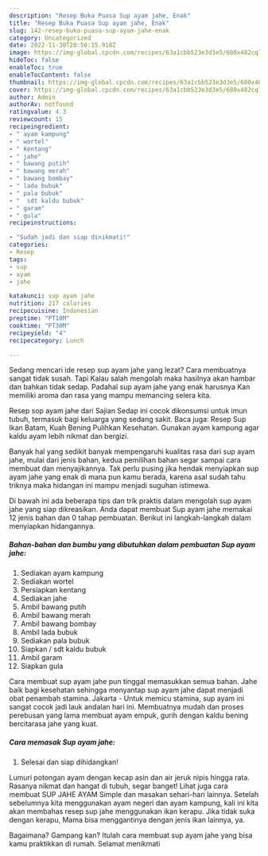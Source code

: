```yaml
---
description: "Resep Buka Puasa Sup ayam jahe, Enak"
title: "Resep Buka Puasa Sup ayam jahe, Enak"
slug: 142-resep-buka-puasa-sup-ayam-jahe-enak
category: Uncategorized
date: 2022-11-30T20:56:15.918Z
image: https://img-global.cpcdn.com/recipes/63a1cbb523e3d3e5/680x482cq70/sup-ayam-jahe-foto-resep-utama.jpg
hideToc: false
enableToc: true
enableTocContent: false
thumbnail: https://img-global.cpcdn.com/recipes/63a1cbb523e3d3e5/680x482cq70/sup-ayam-jahe-foto-resep-utama.jpg
cover: https://img-global.cpcdn.com/recipes/63a1cbb523e3d3e5/680x482cq70/sup-ayam-jahe-foto-resep-utama.jpg
author: Admin
authorAv: notfound
ratingvalue: 4.3
reviewcount: 15
recipeingredient:
- " ayam kampung"
- " wortel"
- " kentang"
- " jahe"
- " bawang putih"
- " bawang merah"
- " bawang bombay"
- " lada bubuk"
- " pala bubuk"
- "  sdt kaldu bubuk"
- " garam"
- " gula"
recipeinstructions:

- "Sudah jadi dan siap dinikmati!"
categories:
- Resep
tags:
- sup
- ayam
- jahe

katakunci: sup ayam jahe 
nutrition: 217 calories
recipecuisine: Indonesian
preptime: "PT10M"
cooktime: "PT30M"
recipeyield: "4"
recipecategory: Lunch

---
```



Sedang mencari ide resep sup ayam jahe yang lezat? Cara membuatnya sangat tidak susah. Tapi Kalau salah mengolah maka hasilnya akan hambar dan bahkan tidak sedap. Padahal sup ayam jahe yang enak harusnya Kan memiliki aroma dan rasa yang mampu memancing selera kita.


Resep sop ayam jahe dari Sajian Sedap ini cocok dikonsumsi untuk imun tubuh, termasuk bagi keluarga yang sedang sakit. Baca juga: Resep Sup Ikan Batam, Kuah Bening Pulihkan Kesehatan. Gunakan ayam kampung agar kaldu ayam lebih nikmat dan bergizi.

Banyak hal yang sedikit banyak mempengaruhi kualitas rasa dari sup ayam jahe, mulai dari jenis bahan, kedua pemilihan bahan segar sampai cara membuat dan menyajikannya. Tak perlu pusing jika hendak menyiapkan sup ayam jahe yang enak di mana pun kamu berada, karena asal sudah tahu triknya maka hidangan ini mampu menjadi suguhan istimewa.


Di bawah ini ada beberapa tips dan trik praktis dalam mengolah sup ayam jahe yang siap dikreasikan. Anda dapat membuat Sup ayam jahe memakai 12 jenis bahan dan 0 tahap pembuatan. Berikut ini langkah-langkah dalam menyiapkan hidangannya.

<!--inarticleads1-->

##### Bahan-bahan dan bumbu yang dibutuhkan dalam pembuatan Sup ayam jahe:

1. Sediakan  ayam kampung
1. Sediakan  wortel
1. Persiapkan  kentang
1. Sediakan  jahe
1. Ambil  bawang putih
1. Ambil  bawang merah
1. Ambil  bawang bombay
1. Ambil  lada bubuk
1. Sediakan  pala bubuk
1. Siapkan  / sdt kaldu bubuk
1. Ambil  garam
1. Siapkan  gula


Cara membuat sup ayam jahe pun tinggal memasukkan semua bahan. Jahe baik bagi kesehatan sehingga menyantap sup ayam jahe dapat menjadi obat penambah stamina. Jakarta - Untuk memicu stamina, sup ayam ini sangat cocok jadi lauk andalan hari ini. Membuatnya mudah dan proses perebusan yang lama membuat ayam empuk, gurih dengan kaldu bening bercitarasa jahe yang kuat. 

<!--inarticleads2-->

##### Cara memasak Sup ayam jahe:


1. Selesai dan siap dihidangkan!

Lumuri potongan ayam dengan kecap asin dan air jeruk nipis hingga rata. Rasanya nikmat dan hangat di tubuh, segar banget! Lihat juga cara membuat SUP JAHE AYAM Simple dan masakan sehari-hari lainnya. Setelah sebelumnya kita menggunakan ayam negeri dan ayam kampung, kali ini kita akan membahas resep sup jahe menggunakan ikan kerapu. Jika tidak suka dengan kerapu, Mama bisa menggantinya dengan jenis ikan lainnya, ya. 

Bagaimana? Gampang kan? Itulah cara membuat sup ayam jahe yang bisa kamu praktikkan di rumah. Selamat menikmati
